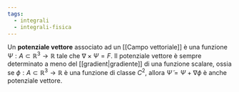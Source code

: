 ```yaml
---
tags:
  - integrali
  - integrali-fisica
---
```

Un **potenziale vettore** associato ad un [[Campo vettoriale]] è una funzione $\Psi:A\subset\mathbb{R}^3\rightarrow\mathbb{R}$ tale che $\nabla\times\Psi=F$. Il potenziale vettore è sempre determinato a meno del [[gradient|gradiente]] di una funzione scalare, ossia se $\phi:A\subset\mathbb{R}^3\rightarrow\mathbb{R}$ è una funzione di classe $C^2$, allora $\tilde{\Psi} = \Psi + \nabla\phi$ è anche potenziale vettore.